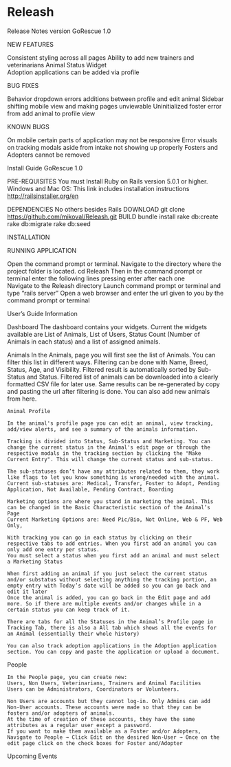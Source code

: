 # Releash
Release Notes version GoRescue 1.0

NEW FEATURES

Consistent styling across all pages
Ability to add new trainers and veterinarians
Animal Status Widget 	
Adoption applications can be added via profile

BUG FIXES

Behavior dropdown errors additions between profile and edit animal
Sidebar shifting mobile view and making pages unviewable
Uninitialized foster error from add animal to profile view

KNOWN BUGS

On mobile certain parts of application may not be responsive
Error visuals on tracking modals aside from intake not showing up properly
Fosters and Adopters cannot be removed

Install Guide  GoRescue 1.0

PRE-REQUISITES
 	You must Install Ruby on Rails version 5.0.1 or higher.  
	Windows and Mac OS:
		This link includes installation instructions
		http://railsinstaller.org/en

DEPENDENCIES
	No others besides Rails
DOWNLOAD
               git clone https://github.com/mikoval/Releash.git 
BUILD
	bundle install
	rake db:create
	rake db:migrate
	rake db:seed
	
  	
INSTALLATION
               
RUNNING APPLICATION

Open the command prompt or terminal. Navigate to the directory where the project folder is located. 
	cd Releash
Then in the command prompt or terminal enter the following lines pressing enter after each one	
	Navigate to the Releash directory
Launch command prompt or terminal and type “rails server” 
Open a web browser and enter the url given to you by the command prompt or terminal


User’s Guide Information

Dashboard
	The dashboard contains your widgets. Current the widgets available are List of Animals, List of Users, Status Count (Number of Animals in each status) and a list of assigned animals.

Animals
	In the Animals, page you will first see the list of Animals. You can filter this list in different ways. Filtering can be done with Name, Breed, Status, Age, and Visibility. Filtered result is automatically sorted by Sub-Status and Status. Filtered list of animals can be downloaded into a clearly formatted CSV file for later use. Same results can be re-generated by copy and pasting the url after filtering is done.
	You can also add new animals from here. 
	
	Animal Profile 
	
	In the animal's profile page you can edit an animal, view tracking, add/view alerts, and see a summary of the animals information.

	Tracking is divided into Status, Sub-Status and Marketing. You can change the current status in the Animal's edit page or through the respective modals in the tracking section by clicking the "Make Current Entry". This will change the current status and sub-status.

	The sub-statuses don’t have any attributes related to them, they work like flags to let you know something is wrong/needed with the animal.
	Current sub-statuses are: Medical, Transfer, Foster to Adopt, Pending Application, Not Available, Pending Contract, Boarding

	Marketing options are where you stand in marketing the animal. This can be changed in the Basic Characteristic section of the Animal’s Page
	Current Marketing Options are: Need Pic/Bio, Not Online, Web & PF, Web Only, 
	
	With tracking you can go in each status by clicking on their respective tabs to add entries. When you first add an animal you can only add one entry per status.
	You must select a status when you first add an animal and must select a Marketing Status
	
	When first adding an animal if you just select the current status and/or substatus without selecting anything the tracking portion, an empty entry with Today’s date will be added so you can go back and edit it later
	Once the animal is added, you can go back in the Edit page and add more. So if there are multiple events and/or changes while in a certain status you can keep track of it.
	
	There are tabs for all the Statuses in the Animal’s Profile page in Tracking Tab, there is also a All tab which shows all the events for an Animal (essentially their whole history)

	You can also track adoption applications in the Adoption application section. You can copy and paste the application or upload a document.


People

	In the People page, you can create new:
	Users, Non Users, Veterinarians, Trainers and Animal Facilities
	Users can be Administrators, Coordinators or Volunteers. 

	Non Users are accounts but they cannot log-in. Only Admins can add Non-User accounts. These accounts were made so that they can be fosters and/or adopters of animals. 
	At the time of creation of these accounts, they have the same attributes as a regular user except a password.
	If you want to make them available as a Foster and/or Adopters, Navigate to People → Click Edit on the desired Non-User → Once on the edit page click on the check boxes for Foster and/Adopter

Upcoming Events
